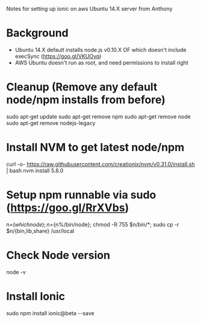 Notes for setting up ionic on aws Ubuntu 14.X server from Anthony

# Background
* Ubuntu 14.X default installs node.js v0.10.X OF which doesn't include execSync (https://goo.gl/VKUOyq)
* AWS Ubuntu doesn't run as root, and need permissions to install right

# Cleanup (Remove any default node/npm installs from before)
sudo apt-get update
sudo apt-get remove npm
sudo apt-get remove node
sudo apt-get remove nodejs-legacy

# Install NVM to get latest node/npm
curl -o- https://raw.githubusercontent.com/creationix/nvm/v0.31.0/install.sh | bash
nvm install 5.8.0

# Setup npm runnable via sudo (https://goo.gl/RrXVbs)
n=$(which node);n=${n%/bin/node}; chmod -R 755 $n/bin/*; sudo cp -r $n/{bin,lib,share} /usr/local

# Check Node version
node -v

# Install Ionic
sudo npm install ionic@beta --save
